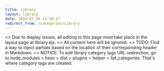 ```yaml
---
title: Library
layout: library
date: 2024-07-26 21:16:17
redirect_from: /categories/Library
---
```


<> Due to display issues, all editing to this page must take place in the layout page at library.ejs.
<> All content here will be ignored.
<> TODO: Find a way to inject partials based on the location of their corresponding header in Markdown.
<> NOTICE: To edit library category tags URL redirection, go to node_modules > hexo > dist > plugins > helper > list_categories. That's where category tags are created.